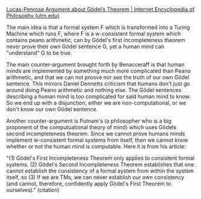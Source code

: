 [Lucas-Penrose Argument about Gödel’s Theorem | Internet Encyclopedia of Philosophy (utm.edu)](https://iep.utm.edu/lp-argue/)

The main idea is that a formal system F which is transformed into a Turing Machine which runs F, where F is a w-consistent formal system which contains peano arithmetic, can by Gödel's first incompleteness theorem never prove their own Gödel sentence G, yet a human mind can "understand" G to be true. 

The main counter-argument brought forth by Benacceraff is that human minds are implemented by something much more complicated than Peano arithmetic, and that we can not proove nor see the truth of our own Gödel sentence. This mirrors Daniel Dennetts criticism that humans don't just go around doing Peano arithmetic and nothing else. The Gödel sentences describing a human mind is too complicated for  said human mind to know. So we end up with a disjunction, either we are non-computational, or we don't know our own Gödel sentence. 

Another counter-argument is Putnam's (a philosopher who is a big proponent of the computuational theory of mind) which uses Gödels second incompleteness theorem. Since we cannot prove humans minds implement w-consistent formal systems from itself, then we cannot know whether or not the human mind is computable. Here it is from his article:

"(1) Gödel's First Incompleteness Theorem only applies to consistent formal systems. 
(2) Gödel's Second Incompleteness Theorem establishes that one cannot establish the consistency of a formal system from within the system itself, so 
(3) If we are TMs, we can never establish our own consistency (and cannot, therefore, confidently apply Gödel's First Theorem to ourselves)." (citation)